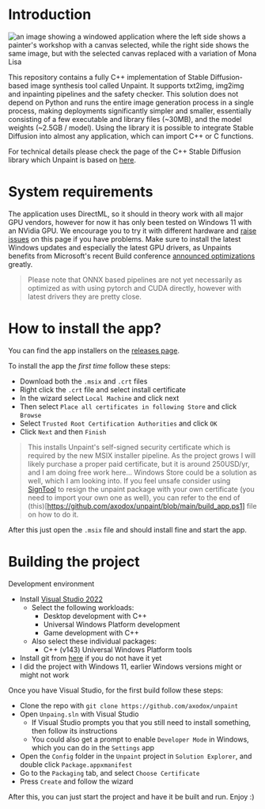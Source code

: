 # Introduction

![an image showing a windowed application where the left side shows a painter's workshop with a canvas selected, while the right side shows the same image, but with the selected canvas replaced with a variation of Mona Lisa](screenshot.png "The in-painting view in Unpaint")

This repository contains a fully C++ implementation of Stable Diffusion-based image synthesis tool called Unpaint. It supports txt2img, img2img and inpainting pipelines and the safety checker. This solution does not depend on Python and runs the entire image generation process in a single process, making deployments significantly simpler and smaller, essentially consisting of a few executable and library files (~30MB), and the model weights (~2.5GB / model). Using the library it is possible to integrate Stable Diffusion into almost any application, which can import C++ or C functions.

For technical details please check the page of the C++ Stable Diffusion library which Unpaint is based on [here](https://github.com/axodox/axodox-machinelearning).

# System requirements

The application uses DirectML, so it should in theory work with all major GPU vendors, however for now it has only been tested on Windows 11 with an NVidia GPU. We encourage you to try it with different hardware and [raise issues](https://github.com/axodox/unpaint/issues) on this page if you have problems. Make sure to install the latest Windows updates and especially the latest GPU drivers, as Unpaints benefits from Microsoft's recent Build conference [announced optimizations](https://devblogs.microsoft.com/directx/dml-stable-diffusion/) greatly.

> Please note that ONNX based pipelines are not yet necessarily as optimized as with using pytorch and CUDA directly, however with latest drivers they are pretty close.

# How to install the app?

You can find the app installers on the [releases page](https://github.com/axodox/unpaint/releases). 

To install the app the *first time* follow these steps:

- Download both the `.msix` and `.crt` files
- Right click the `.crt` file and select install certificate
- In the wizard select `Local Machine` and click next
- Then select `Place all certificates in following Store` and click `Browse`
- Select `Trusted Root Certification Authorities` and click `OK`
- Click `Next` and then `Finish`

> This installs Unpaint's self-signed security certificate which is required by the new MSIX installer pipeline. As the project grows I will likely purchase a proper paid certificate, but it is around 250USD/yr, and I am doing free work here... Windows Store could be a solution as well, which I am looking into. If you feel unsafe consider using [SignTool](https://learn.microsoft.com/en-us/dotnet/framework/tools/signtool-exe) to resign the unpaint package with your own certificate (you need to import your own one as well), you can refer to the end of (this)[https://github.com/axodox/unpaint/blob/main/build_app.ps1] file on how to do it.

After this just open the `.msix` file and should install fine and start the app.

# Building the project

Development environment

- Install [Visual Studio 2022](https://visualstudio.microsoft.com/downloads/)
  - Select the following workloads:
    - Desktop development with C++
    - Universal Windows Platform development
    - Game development with C++
  - Also select these individual packages:
    - C++ (v143) Universal Windows Platform tools
- Install git from [here](https://git-scm.com/downloads) if you do not have it yet
- I did the project with Windows 11, earlier Windows versions might or might not work

Once you have Visual Studio, for the first build follow these steps:

- Clone the repo with `git clone https://github.com/axodox/unpaint`
- Open `Unpaing.sln` with Visual Studio
  - If Visual Studio prompts you that you still need to install something, then follow its instructions
  - You could also get a prompt to enable `Developer Mode` in Windows, which you can do in the `Settings` app
- Open the `Config` folder in the `Unpaint` project in `Solution Explorer`, and double click `Package.appxmanifest`
- Go to the `Packaging` tab, and select `Choose Certificate`
- Press `Create` and follow the wizard

After this, you can just start the project and have it be built and run. Enjoy :)
